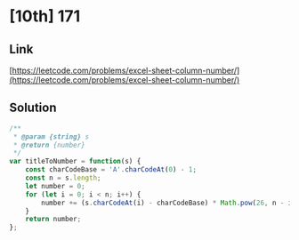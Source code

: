 # [10th] 171

<a name="bItcc"></a>
## Link
[https://leetcode.com/problems/excel-sheet-column-number/](https://leetcode.com/problems/excel-sheet-column-number/)
<a name="Lvi3J"></a>
## Solution
```javascript
/**
 * @param {string} s
 * @return {number}
 */
var titleToNumber = function(s) {
    const charCodeBase = 'A'.charCodeAt(0) - 1;
    const n = s.length;
    let number = 0;
    for (let i = 0; i < n; i++) {
        number += (s.charCodeAt(i) - charCodeBase) * Math.pow(26, n - i - 1);
    }
    return number;
};
```
